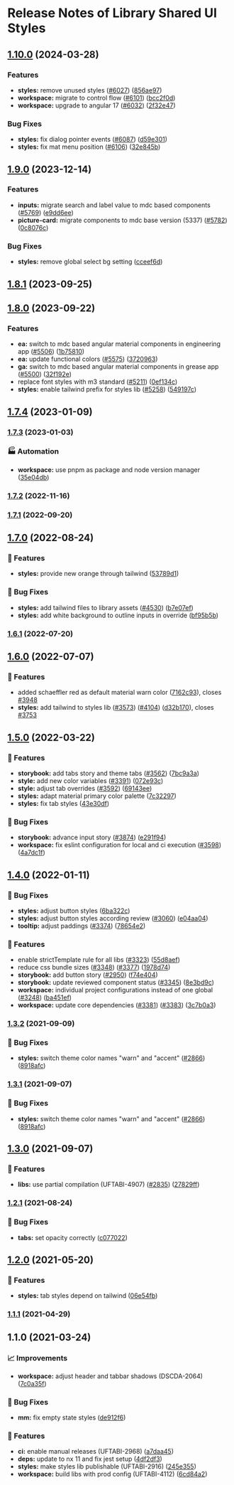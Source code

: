 # Release Notes of Library Shared UI Styles
## [1.10.0](https://github.com/Schaeffler-Group/frontend-schaeffler/compare/styles-v1.9.0...styles-v1.10.0) (2024-03-28)


### Features

* **styles:** remove unused styles ([#6027](https://github.com/Schaeffler-Group/frontend-schaeffler/issues/6027)) ([856ae97](https://github.com/Schaeffler-Group/frontend-schaeffler/commit/856ae97e27d4611312ae97042e2d5e52e2fcf318))
* **workspace:** migrate to control flow ([#6101](https://github.com/Schaeffler-Group/frontend-schaeffler/issues/6101)) ([bcc2f0d](https://github.com/Schaeffler-Group/frontend-schaeffler/commit/bcc2f0de21ab75dcdceb320c21268074e0940dc9))
* **workspace:** upgrade to angular 17 ([#6032](https://github.com/Schaeffler-Group/frontend-schaeffler/issues/6032)) ([2f32e47](https://github.com/Schaeffler-Group/frontend-schaeffler/commit/2f32e478cb1b1c95ac48976332011c60ce28f4e4))


### Bug Fixes

* **styles:** fix dialog pointer events ([#6087](https://github.com/Schaeffler-Group/frontend-schaeffler/issues/6087)) ([d59e301](https://github.com/Schaeffler-Group/frontend-schaeffler/commit/d59e301da48df8fa702e701662173536a656e9d4))
* **styles:** fix mat menu position ([#6106](https://github.com/Schaeffler-Group/frontend-schaeffler/issues/6106)) ([32e845b](https://github.com/Schaeffler-Group/frontend-schaeffler/commit/32e845b226b49aa93fd7d26d86c88c8f75b1a575))

## [1.9.0](https://github.com/Schaeffler-Group/frontend-schaeffler/compare/styles-v1.8.1...styles-v1.9.0) (2023-12-14)


### Features

* **inputs:** migrate search and label value to mdc based components ([#5769](https://github.com/Schaeffler-Group/frontend-schaeffler/issues/5769)) ([e9dd6ee](https://github.com/Schaeffler-Group/frontend-schaeffler/commit/e9dd6ee8573f947c10db6fabbad93628ad090bf7))
* **picture-card:** migrate components to mdc base version (5337) ([#5782](https://github.com/Schaeffler-Group/frontend-schaeffler/issues/5782)) ([0c8076c](https://github.com/Schaeffler-Group/frontend-schaeffler/commit/0c8076c04d769ab53b29480293301e7c4a9ce7c7))


### Bug Fixes

* **styles:** remove global select bg setting ([cceef6d](https://github.com/Schaeffler-Group/frontend-schaeffler/commit/cceef6d7ec3b93e5ff0ce7e64ac31c0789301234))

## [1.8.1](https://github.com/Schaeffler-Group/frontend-schaeffler/compare/styles-v1.8.0...styles-v1.8.1) (2023-09-25)

## [1.8.0](https://github.com/Schaeffler-Group/frontend-schaeffler/compare/styles-v1.7.4...styles-v1.8.0) (2023-09-22)


### Features

* **ea:** switch to mdc based angular material components in engineering app ([#5506](https://github.com/Schaeffler-Group/frontend-schaeffler/issues/5506)) ([1b75810](https://github.com/Schaeffler-Group/frontend-schaeffler/commit/1b75810e6decf2dcb5796eb1d2062adf70ca3c9c))
* **ea:** update functional colors ([#5575](https://github.com/Schaeffler-Group/frontend-schaeffler/issues/5575)) ([3720963](https://github.com/Schaeffler-Group/frontend-schaeffler/commit/37209638a128263240df2cd73f2eeb9409b6c61a))
* **ga:** switch to mdc based angular material components in grease app ([#5500](https://github.com/Schaeffler-Group/frontend-schaeffler/issues/5500)) ([32f192e](https://github.com/Schaeffler-Group/frontend-schaeffler/commit/32f192e1dde71a6b168b9caf811ef78293802785))
* replace font styles with m3 standard ([#5211](https://github.com/Schaeffler-Group/frontend-schaeffler/issues/5211)) ([0ef134c](https://github.com/Schaeffler-Group/frontend-schaeffler/commit/0ef134c2cb41319de679919be47c318f010ce6c5))
* **styles:** enable tailwind prefix for styles lib ([#5258](https://github.com/Schaeffler-Group/frontend-schaeffler/issues/5258)) ([549197c](https://github.com/Schaeffler-Group/frontend-schaeffler/commit/549197cdbe378f7d48efdd2fa23a5655ce7537bf))

## [1.7.4](https://github.com/Schaeffler-Group/frontend-schaeffler/compare/styles-v1.7.3...styles-v1.7.4) (2023-01-09)

### [1.7.3](https://github.com/Schaeffler-Group/frontend-schaeffler/compare/styles-v1.7.2...styles-v1.7.3) (2023-01-03)


### 🏭 Automation

* **workspace:** use pnpm as package and node version manager ([35e04db](https://github.com/Schaeffler-Group/frontend-schaeffler/commit/35e04dba206a3d579156300c68b2ede9206556ff))

### [1.7.2](https://github.com/Schaeffler-Group/frontend-schaeffler/compare/styles-v1.7.1...styles-v1.7.2) (2022-11-16)

### [1.7.1](https://github.com/Schaeffler-Group/frontend-schaeffler/compare/styles-v1.7.0...styles-v1.7.1) (2022-09-20)

## [1.7.0](https://github.com/Schaeffler-Group/frontend-schaeffler/compare/styles-v1.6.1...styles-v1.7.0) (2022-08-24)


### 🎸 Features

* **styles:** provide new orange through tailwind ([53789d1](https://github.com/Schaeffler-Group/frontend-schaeffler/commit/53789d1a34527e9a174b5a4a56d540c7aa9a4b46))


### 🐛 Bug Fixes

* **styles:** add tailwind files to library assets ([#4530](https://github.com/Schaeffler-Group/frontend-schaeffler/issues/4530)) ([b7e07ef](https://github.com/Schaeffler-Group/frontend-schaeffler/commit/b7e07efb1fcf7d13f11299f77eebd6e7c95fb4d8))
* **styles:** add white background to outline inputs in override ([bf95b5b](https://github.com/Schaeffler-Group/frontend-schaeffler/commit/bf95b5be89203b6ca319a3a56e68ea94390152be))

### [1.6.1](https://github.com/Schaeffler-Group/frontend-schaeffler/compare/styles-v1.6.0...styles-v1.6.1) (2022-07-20)

## [1.6.0](https://github.com/Schaeffler-Group/frontend-schaeffler/compare/styles-v1.5.0...styles-v1.6.0) (2022-07-07)


### 🎸 Features

* added schaeffler red as default material warn color ([7162c93](https://github.com/Schaeffler-Group/frontend-schaeffler/commit/7162c9321673ec3e9cd1668a927869395f3d6b09)), closes [#3948](https://github.com/Schaeffler-Group/frontend-schaeffler/issues/3948)
* **styles:** add tailwind to styles lib ([#3573](https://github.com/Schaeffler-Group/frontend-schaeffler/issues/3573)) ([#4104](https://github.com/Schaeffler-Group/frontend-schaeffler/issues/4104)) ([d32b170](https://github.com/Schaeffler-Group/frontend-schaeffler/commit/d32b170c13de73f90b3a792d9f50f29cede37898)), closes [#3753](https://github.com/Schaeffler-Group/frontend-schaeffler/issues/3753)

## [1.5.0](https://github.com/Schaeffler-Group/frontend-schaeffler/compare/styles-v1.4.0...styles-v1.5.0) (2022-03-22)


### 🎸 Features

* **storybook:** add tabs story and theme tabs ([#3562](https://github.com/Schaeffler-Group/frontend-schaeffler/issues/3562)) ([7bc9a3a](https://github.com/Schaeffler-Group/frontend-schaeffler/commit/7bc9a3ab9a9c06adfb6240bc7a803c8b450fcc70))
* **style:** add new color variables ([#3391](https://github.com/Schaeffler-Group/frontend-schaeffler/issues/3391)) ([072e93c](https://github.com/Schaeffler-Group/frontend-schaeffler/commit/072e93cc90858f751717e10e383f87ab2d4c61f6))
* **style:** adjust tab overrides ([#3592](https://github.com/Schaeffler-Group/frontend-schaeffler/issues/3592)) ([69143ee](https://github.com/Schaeffler-Group/frontend-schaeffler/commit/69143ee1d4c797517f3be672ac82aab34a673948))
* **styles:** adapt material primary color palette ([7c32297](https://github.com/Schaeffler-Group/frontend-schaeffler/commit/7c32297e336766dd3fa186678e84f915db0cc71d))
* **styles:** fix tab styles ([43e30df](https://github.com/Schaeffler-Group/frontend-schaeffler/commit/43e30dff7ee440e5493d671d3aff9571fa598ac3))


### 🐛 Bug Fixes

* **storybook:** advance input story ([#3874](https://github.com/Schaeffler-Group/frontend-schaeffler/issues/3874)) ([e291f94](https://github.com/Schaeffler-Group/frontend-schaeffler/commit/e291f94a6cd5411e3296eb49b7d4e3f36a380c02))
* **workspace:** fix eslint configuration for local and ci execution ([#3598](https://github.com/Schaeffler-Group/frontend-schaeffler/issues/3598)) ([4a7dc1f](https://github.com/Schaeffler-Group/frontend-schaeffler/commit/4a7dc1fe79d94b6d8ddfa7cf2644e3bbc11a3e80))

## [1.4.0](https://github.com/Schaeffler-Group/frontend-schaeffler/compare/styles-v1.3.2...styles-v1.4.0) (2022-01-11)


### 🐛 Bug Fixes

* **styles:** adjust button styles ([6ba322c](https://github.com/Schaeffler-Group/frontend-schaeffler/commit/6ba322c0df6601920d414404d7f06af18fb31526))
* **styles:** adjust button styles according review ([#3060](https://github.com/Schaeffler-Group/frontend-schaeffler/issues/3060)) ([e04aa04](https://github.com/Schaeffler-Group/frontend-schaeffler/commit/e04aa04d00e93ea918eb9d8fd5673512c2fb5522))
* **tooltip:** adjust paddings ([#3374](https://github.com/Schaeffler-Group/frontend-schaeffler/issues/3374)) ([78654e2](https://github.com/Schaeffler-Group/frontend-schaeffler/commit/78654e29969e672f8f208b993df543ec2772481f))


### 🎸 Features

* enable strictTemplate rule for all libs ([#3323](https://github.com/Schaeffler-Group/frontend-schaeffler/issues/3323)) ([55d8aef](https://github.com/Schaeffler-Group/frontend-schaeffler/commit/55d8aefd36823a5774979b7393cbe4dff41ba7de))
* reduce css bundle sizes ([#3348](https://github.com/Schaeffler-Group/frontend-schaeffler/issues/3348)) ([#3377](https://github.com/Schaeffler-Group/frontend-schaeffler/issues/3377)) ([1978d74](https://github.com/Schaeffler-Group/frontend-schaeffler/commit/1978d745d959d521f060f51e98ab85a2390612bf))
* **storybook:** add button story ([#2950](https://github.com/Schaeffler-Group/frontend-schaeffler/issues/2950)) ([f74e404](https://github.com/Schaeffler-Group/frontend-schaeffler/commit/f74e404d178e1f1315cfb89f00c21de65f5723e0))
* **storybook:** update reviewed component status ([#3345](https://github.com/Schaeffler-Group/frontend-schaeffler/issues/3345)) ([8e3bd9c](https://github.com/Schaeffler-Group/frontend-schaeffler/commit/8e3bd9cfd557238e7e4792c8d19973a9b31383ed))
* **workspace:** individual project configurations instead of one global ([#3248](https://github.com/Schaeffler-Group/frontend-schaeffler/issues/3248)) ([ba451ef](https://github.com/Schaeffler-Group/frontend-schaeffler/commit/ba451ef87c9c9cff99440b9739c9ebf4069a16dc))
* **workspace:** update core dependencies ([#3381](https://github.com/Schaeffler-Group/frontend-schaeffler/issues/3381)) ([#3383](https://github.com/Schaeffler-Group/frontend-schaeffler/issues/3383)) ([3c7b0a3](https://github.com/Schaeffler-Group/frontend-schaeffler/commit/3c7b0a37be3104fc216c3ee6506d5f8ce2cadb21))

### [1.3.2](https://github.com/Schaeffler-Group/frontend-schaeffler/compare/styles-v1.3.2...styles-v1.3.0) (2021-09-09)


### 🐛 Bug Fixes

* **styles:** switch theme color names "warn" and "accent" ([#2866](https://github.com/Schaeffler-Group/frontend-schaeffler/issues/2866)) ([8918afc](https://github.com/Schaeffler-Group/frontend-schaeffler/commit/8918afcd5a3561f19abc86d84d232961c234c81b))

### [1.3.1](https://github.com/Schaeffler-Group/frontend-schaeffler/compare/styles-v1.3.1...styles-v1.3.0) (2021-09-07)


### 🐛 Bug Fixes

* **styles:** switch theme color names "warn" and "accent" ([#2866](https://github.com/Schaeffler-Group/frontend-schaeffler/issues/2866)) ([8918afc](https://github.com/Schaeffler-Group/frontend-schaeffler/commit/8918afcd5a3561f19abc86d84d232961c234c81b))

## [1.3.0](https://github.com/Schaeffler-Group/frontend-schaeffler/compare/styles-v1.3.0...styles-v1.2.1) (2021-09-07)


### 🎸 Features

* **libs:** use partial compilation (UFTABI-4907) ([#2835](https://github.com/Schaeffler-Group/frontend-schaeffler/issues/2835)) ([27829ff](https://github.com/Schaeffler-Group/frontend-schaeffler/commit/27829ff96da6ccc3a4ee0b98bc6f766a8c4a5057))

### [1.2.1](https://github.com/Schaeffler-Group/frontend-schaeffler/compare/styles-v1.2.1...styles-v1.2.0) (2021-08-24)


### 🐛 Bug Fixes

* **tabs:** set opacity correctly ([c077022](https://github.com/Schaeffler-Group/frontend-schaeffler/commit/c0770222b68717f65efeb5a0d22e2b8bba246844))

## [1.2.0](///compare/styles-v1.2.0...styles-v1.1.1) (2021-05-20)


### 🎸 Features

* **styles:** tab styles depend on tailwind ([06e54fb](///commit/06e54fb3154322e873f671af3f886a5e054d1a94))

### [1.1.1](///compare/styles-v1.1.1...styles-v1.1.0) (2021-04-29)

## 1.1.0 (2021-03-24)


### 📈 Improvements

* **workspace:** adjust header and tabbar shadows (DSCDA-2064) ([7c0a35f](///commit/7c0a35f0d93ba631cfe4c8dfa2515964b4f9f621))


### 🐛 Bug Fixes

* **mm:** fix empty state styles ([de912f6](///commit/de912f6b2a70e7863c94c868fd9191e4fc958d7f))


### 🎸 Features

* **ci:** enable manual releases (UFTABI-2968) ([a7daa45](///commit/a7daa45700b798bae3340e87400c92288d4dd84b))
* **deps:** update to nx 11 and fix jest setup ([4df2df3](///commit/4df2df38f8a3fa29abae9b9f736e7d237344541b))
* **styles:** make styles lib publishable (UFTABI-2916) ([245e355](///commit/245e355c6de4dafff18bdf03301074adb41669c3))
* **workspace:** build libs with prod config (UFTABI-4112) ([6cd84a2](///commit/6cd84a2b3f3b5fe695d93c28e6cf5eb69bf6c205))
